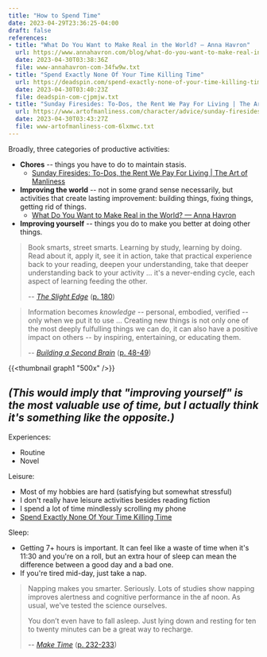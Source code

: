 ```yaml
---
title: "How to Spend Time"
date: 2023-04-29T23:36:25-04:00
draft: false
references:
- title: "What Do You Want to Make Real in the World? — Anna Havron"
  url: https://www.annahavron.com/blog/what-do-you-want-to-make-real-in-the-world
  date: 2023-04-30T03:38:36Z
  file: www-annahavron-com-34fw9w.txt
- title: "Spend Exactly None Of Your Time Killing Time"
  url: https://deadspin.com/spend-exactly-none-of-your-time-killing-time-1831777904
  date: 2023-04-30T03:40:23Z
  file: deadspin-com-cjpmjw.txt
- title: "Sunday Firesides: To-Dos, the Rent We Pay For Living | The Art of Manliness"
  url: https://www.artofmanliness.com/character/advice/sunday-firesides-to-dos-the-rent-we-pay-for-living/
  date: 2023-04-30T03:43:27Z
  file: www-artofmanliness-com-6lxmwc.txt
---
```


Broadly, three categories of productive activities:

* **Chores** -- things you have to do to maintain stasis.
  * [Sunday Firesides: To-Dos, the Rent We Pay For Living | The Art of Manliness][1]
* **Improving the world** -- not in some grand sense necessarily, but activities that create lasting improvement: building things, fixing things, getting rid of things.
  * [What Do You Want to Make Real in the World? — Anna Havron][2]
* **Improving yourself** -- things you do to make you better at doing other things.

> Book smarts, street smarts. Learning by study, learning by doing.
> Read about it, apply it, see it in action, take that practical experience
> back to your reading, deepen your understanding, take that deeper
> understanding back to your activity ... it's a never-ending cycle, each
> aspect of learning feeding the other.
>
> -- [_The Slight Edge_][3] ([p. 180][4])

> Information becomes _knowledge_ -- personal, embodied, verified -- only when we put it to use ...
> Creating new things is not only one of the most deeply fulfulling things we can do, it can also have a positive impact on others -- by inspiring, entertaining, or educating them.
>
> -- [_Building a Second Brain_][5] ([p. 48-49][6])

[1]: https://www.artofmanliness.com/character/advice/sunday-firesides-to-dos-the-rent-we-pay-for-living/
[2]: https://www.annahavron.com/blog/what-do-you-want-to-make-real-in-the-world
[3]: https://openlibrary.org/works/OL2777748W/The_Slight_Edge?edition=key%3A/books/OL9820911M
[4]: slight_edge_180.pdf
[5]: https://bookshop.org/p/books/building-a-second-brain-a-proven-method-to-organize-your-digital-life-and-unlock-your-creative-potential-tiago-forte/18265370
[6]: second_brain_48.pdf

{{<thumbnail graph1 "500x" />}}

_(This would imply that "improving yourself" is the most valuable use of time, but I actually think it's something like the opposite.)_
---

Experiences:

* Routine
* Novel

Leisure:

* Most of my hobbies are hard (satisfying but somewhat stressful)
* I don't really have leisure activities besides reading fiction
* I spend a lot of time mindlessly scrolling my phone
* [Spend Exactly None Of Your Time Killing Time][7]

[7]: https://deadspin.com/spend-exactly-none-of-your-time-killing-time-1831777904

Sleep:

* Getting 7+ hours is important. It can feel like a waste of time when it's 11:30 and you're on a roll, but an extra hour of sleep can mean the difference between a good day and a bad one.
* If you're tired mid-day, just take a nap.

> Napping makes you smarter. Seriously. Lots of studies show napping improves alertness and cognitive performance in the af noon. As usual, we've tested the science ourselves.
>
> You don’t even have to fall asleep. Just lying down and resting for ten to twenty minutes can be a great way to recharge.
>
> -- [_Make Time_][8] ([p. 232-233][9])

[8]: https://bookshop.org/p/books/make-time-how-to-focus-on-what-matters-every-day-jake-knapp/12094196?ean=9780525572428
[9]: make_time_232.pdf
